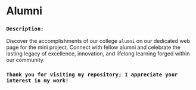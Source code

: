 # Alumni


### `Description:`
Discover the accomplishments of our college `alumni` on our dedicated web page for the mini project. 
Connect with fellow alumni and celebrate the lasting legacy of excellence, innovation, and lifelong learning forged within our community.

###  `Thank you for visiting my repository; I appreciate your interest in my work!`
